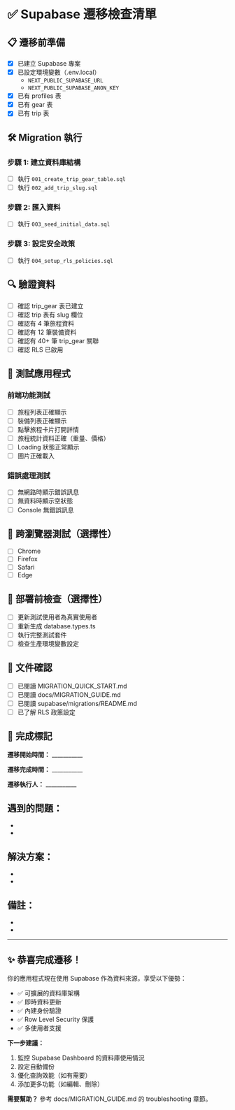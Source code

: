 # ✅ Supabase 遷移檢查清單

## 📋 遷移前準備

- [x] 已建立 Supabase 專案
- [x] 已設定環境變數（.env.local）
  - `NEXT_PUBLIC_SUPABASE_URL`
  - `NEXT_PUBLIC_SUPABASE_ANON_KEY`
- [x] 已有 profiles 表
- [x] 已有 gear 表
- [x] 已有 trip 表

## 🛠️ Migration 執行

### 步驟 1: 建立資料庫結構
- [ ] 執行 `001_create_trip_gear_table.sql`
- [ ] 執行 `002_add_trip_slug.sql`

### 步驟 2: 匯入資料
- [ ] 執行 `003_seed_initial_data.sql`

### 步驟 3: 設定安全政策
- [ ] 執行 `004_setup_rls_policies.sql`

## 🔍 驗證資料

- [ ] 確認 trip_gear 表已建立
- [ ] 確認 trip 表有 slug 欄位
- [ ] 確認有 4 筆旅程資料
- [ ] 確認有 12 筆裝備資料
- [ ] 確認有 40+ 筆 trip_gear 關聯
- [ ] 確認 RLS 已啟用

## 🧪 測試應用程式

### 前端功能測試
- [ ] 旅程列表正確顯示
- [ ] 裝備列表正確顯示
- [ ] 點擊旅程卡片打開詳情
- [ ] 旅程統計資料正確（重量、價格）
- [ ] Loading 狀態正常顯示
- [ ] 圖片正確載入

### 錯誤處理測試
- [ ] 無網路時顯示錯誤訊息
- [ ] 無資料時顯示空狀態
- [ ] Console 無錯誤訊息

## 📱 跨瀏覽器測試（選擇性）
- [ ] Chrome
- [ ] Firefox
- [ ] Safari
- [ ] Edge

## 🚀 部署前檢查（選擇性）

- [ ] 更新測試使用者為真實使用者
- [ ] 重新生成 database.types.ts
- [ ] 執行完整測試套件
- [ ] 檢查生產環境變數設定

## 📝 文件確認

- [ ] 已閱讀 MIGRATION_QUICK_START.md
- [ ] 已閱讀 docs/MIGRATION_GUIDE.md
- [ ] 已閱讀 supabase/migrations/README.md
- [ ] 已了解 RLS 政策設定

## 🎯 完成標記

**遷移開始時間：** ___________

**遷移完成時間：** ___________

**遷移執行人：** ___________

**遇到的問題：**
- 
- 
- 

**解決方案：**
- 
- 
- 

**備註：**
- 
- 
- 

---

## ✨ 恭喜完成遷移！

你的應用程式現在使用 Supabase 作為資料來源，享受以下優勢：
- ✅ 可擴展的資料庫架構
- ✅ 即時資料更新
- ✅ 內建身份驗證
- ✅ Row Level Security 保護
- ✅ 多使用者支援

**下一步建議：**
1. 監控 Supabase Dashboard 的資料庫使用情況
2. 設定自動備份
3. 優化查詢效能（如有需要）
4. 添加更多功能（如編輯、刪除）

**需要幫助？** 參考 docs/MIGRATION_GUIDE.md 的 troubleshooting 章節。


